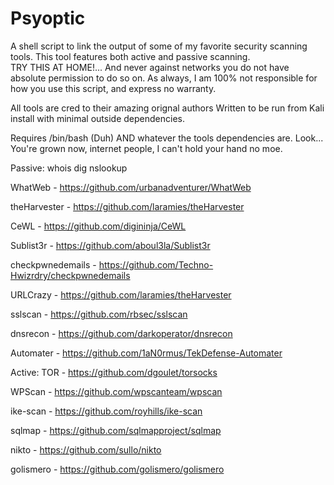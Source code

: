 # Psyoptic

A shell script to link the output of some of my favorite security scanning tools. 
This tool features both active and passive scanning.  
TRY THIS AT HOME!... 
And never against networks you do not have absolute permission to do so on. 
As always, I am 100% not responsible for how you use this script, and express no warranty.

All tools are cred to their amazing orignal authors
Written to be run from Kali install with minimal outside dependencies.


Requires
  /bin/bash (Duh) AND whatever the tools dependencies are.
  Look... You're grown now, internet people, I can't hold your hand no moe. 

Passive:
  whois dig nslookup
  
  WhatWeb - https://github.com/urbanadventurer/WhatWeb
  
  theHarvester - https://github.com/laramies/theHarvester
  
  CeWL - https://github.com/digininja/CeWL
  
  Sublist3r - https://github.com/aboul3la/Sublist3r
  
  checkpwnedemails - https://github.com/Techno-Hwizrdry/checkpwnedemails
  
  URLCrazy - https://github.com/laramies/theHarvester
  
  sslscan - https://github.com/rbsec/sslscan
  
  dnsrecon - https://github.com/darkoperator/dnsrecon
  
  Automater - https://github.com/1aN0rmus/TekDefense-Automater
  
  

Active:
  TOR - https://github.com/dgoulet/torsocks
  
  WPScan - https://github.com/wpscanteam/wpscan
  
  ike-scan - https://github.com/royhills/ike-scan
  
  sqlmap - https://github.com/sqlmapproject/sqlmap
  
  nikto - https://github.com/sullo/nikto
  
  golismero - https://github.com/golismero/golismero
